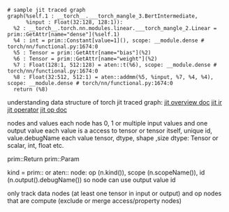 
```text
# sample jit traced graph
graph(%self.1 : __torch__.___torch_mangle_3.BertIntermediate,
      %input : Float(32:128, 128:1)):
  %2 : __torch__.torch.nn.modules.linear.___torch_mangle_2.Linear = prim::GetAttr[name="dense"](%self.1)
  %4 : int = prim::Constant[value=1](), scope: __module.dense # torch/nn/functional.py:1674:0
  %5 : Tensor = prim::GetAttr[name="bias"](%2)
  %6 : Tensor = prim::GetAttr[name="weight"](%2)
  %7 : Float(128:1, 512:128) = aten::t(%6), scope: __module.dense # torch/nn/functional.py:1674:0
  %8 : Float(32:512, 512:1) = aten::addmm(%5, %input, %7, %4, %4), scope: __module.dense # torch/nn/functional.py:1674:0
  return (%8)

```

understanding data structure of torch jit traced graph:
[jit overview doc](https://github.com/pytorch/pytorch/blob/master/torch/csrc/jit/OVERVIEW.md)
[jit ir](https://github.com/pytorch/pytorch/blob/master/torch/csrc/jit/ir/ir.cpp)
[jit operator](https://github.com/pytorch/pytorch/blob/master/torch/csrc/jit/runtime/operator.cpp)
[jit op doc](https://pytorch.org/docs/master/jit_builtin_functions.html)

nodes and values
each node has 0, 1 or multiple input values and one output value
each value is a access to tensor or tensor itself, unique id, value.debugName
each value tensor, dtype, shape ,size
  dtype: Tensor or scalar, int, float etc.
  
prim::Return
prim::Param

kind = prim:: or aten::
node: op (n.kind()), scope (n.scopeName()), id (n.output().debugName())
  so node can use output value id

only track 
    data nodes (at least one tensor in input or output) and 
    op nodes that are compute (exclude or merge access/property nodes)
